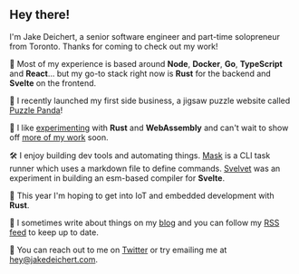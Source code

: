 ## Hey there!

I'm Jake Deichert, a senior software engineer and part-time solopreneur from Toronto. Thanks for coming to check out my work!

🧰 Most of my experience is based around **Node**, **Docker**, **Go**, **TypeScript** and **React**... but my go-to stack right now is **Rust** for the backend and **Svelte** on the frontend. 

🐼 I recently launched my first side business, a jigsaw puzzle website called [Puzzle Panda][1]!

👾 I like [experimenting][2] with **Rust** and **WebAssembly** and can't wait to show off [more of my work][3] soon. 

🛠 I enjoy building dev tools and automating things. [Mask][4] is a CLI task runner which uses a markdown file to define commands. [Svelvet][5] was an experiment in building an esm-based compiler for **Svelte**.

🧪 This year I'm hoping to get into IoT and embedded development with **Rust**. 

📘 I sometimes write about things on my [blog][6] and you can follow my [RSS feed][7] to keep up to date.

👋 You can reach out to me on [Twitter][8] or try emailing me at [hey@jakedeichert.com][9].


[1]: https://puzzlepanda.com
[2]: https://github.com/jakedeichert/wasm-astar
[3]: https://twitter.com/jakedeichert/status/1163153126230302721
[4]: https://github.com/jakedeichert/mask
[5]: https://github.com/jakedeichert/svelvet
[6]: https://jakedeichert.com
[7]: https://jakedeichert.com/feed.xml
[8]: https://twitter.com/jakedeichert
[9]: mailto:hey@jakedeichert.com
